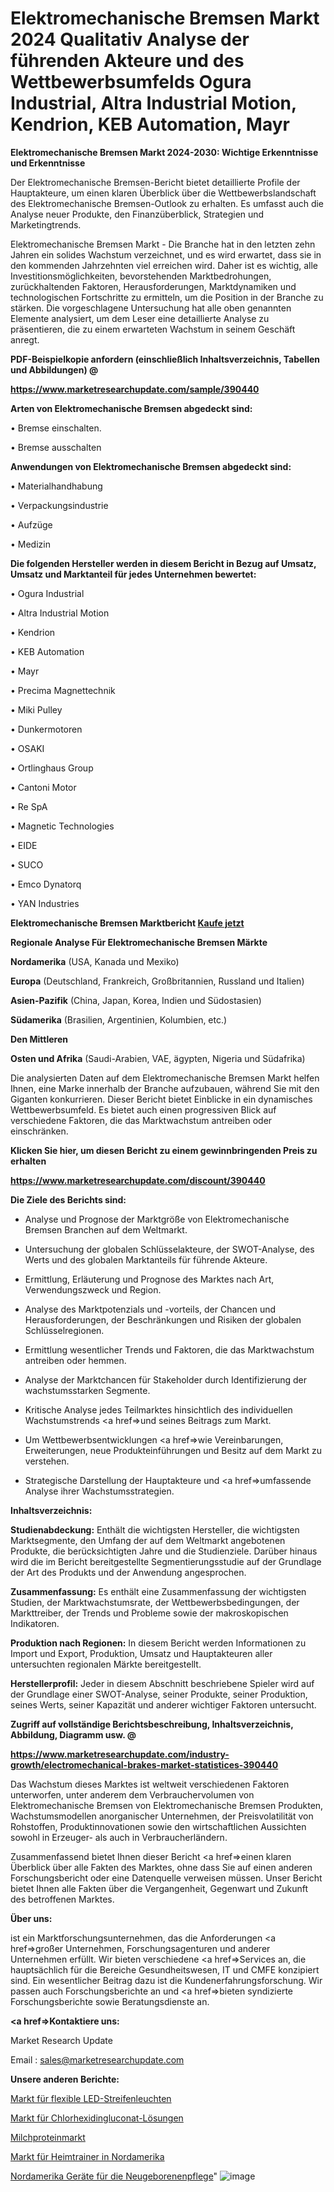 # Elektromechanische Bremsen Markt 2024 Qualitativ Analyse der führenden Akteure und des Wettbewerbsumfelds Ogura Industrial, Altra Industrial Motion, Kendrion, KEB Automation, Mayr

<strong>Elektromechanische Bremsen Markt 2024-2030: Wichtige Erkenntnisse und Erkenntnisse</strong>

Der Elektromechanische Bremsen-Bericht bietet detaillierte Profile der Hauptakteure, um einen klaren Überblick über die Wettbewerbslandschaft des Elektromechanische Bremsen-Outlook zu erhalten. Es umfasst auch die Analyse neuer Produkte, den Finanzüberblick, Strategien und Marketingtrends.

Elektromechanische Bremsen Markt - Die Branche hat in den letzten zehn Jahren ein solides Wachstum verzeichnet, und es wird erwartet, dass sie in den kommenden Jahrzehnten viel erreichen wird. Daher ist es wichtig, alle Investitionsmöglichkeiten, bevorstehenden Marktbedrohungen, zurückhaltenden Faktoren, Herausforderungen, Marktdynamiken und technologischen Fortschritte zu ermitteln, um die Position in der Branche zu stärken. Die vorgeschlagene Untersuchung hat alle oben genannten Elemente analysiert, um dem Leser eine detaillierte Analyse zu präsentieren, die zu einem erwarteten Wachstum in seinem Geschäft anregt.



<strong><b>PDF-Beispielkopie anfordern (einschließlich Inhaltsverzeichnis, Tabellen und Abbildungen) @ </b></strong>

<strong><a href=https://www.marketresearchupdate.com/sample/390440>

<strong>https://www.marketresearchupdate.com/sample/390440</u></a></strong></strong>



<strong>Arten von Elektromechanische Bremsen abgedeckt sind:</strong>

• Bremse einschalten.

• Bremse ausschalten



<strong>Anwendungen von Elektromechanische Bremsen abgedeckt sind:</strong>

• Materialhandhabung

• Verpackungsindustrie

• Aufzüge

• Medizin



<strong>Die folgenden Hersteller werden in diesem Bericht in Bezug auf Umsatz, Umsatz und Marktanteil für jedes Unternehmen bewertet:</strong>

• Ogura Industrial

• Altra Industrial Motion

• Kendrion

• KEB Automation

• Mayr

• Precima Magnettechnik

• Miki Pulley

• Dunkermotoren

• OSAKI

• Ortlinghaus Group

• Cantoni Motor

• Re SpA

• Magnetic Technologies

• EIDE

• SUCO

• Emco Dynatorq

• YAN Industries



<strong>Elektromechanische Bremsen Marktbericht <a href=https://www.marketresearchupdate.com/buynow/390440>Kaufe jetzt</a></strong>



<strong>Regionale Analyse Für Elektromechanische Bremsen Märkte</strong>



<strong>Nordamerika</strong> (USA, Kanada und Mexiko)



<strong>Europa</strong> (Deutschland, Frankreich, Großbritannien, Russland und Italien)



<strong>Asien-Pazifik</strong> (China, Japan, Korea, Indien und Südostasien)



<strong>Südamerika</strong> (Brasilien, Argentinien, Kolumbien, etc.)



<strong>Den Mittleren</strong> 

<strong>Osten und Afrika</strong> (Saudi-Arabien, VAE, ägypten, Nigeria und Südafrika)

Die analysierten Daten auf dem Elektromechanische Bremsen Markt helfen Ihnen, eine Marke innerhalb der Branche aufzubauen, während Sie mit den Giganten konkurrieren. Dieser Bericht bietet Einblicke in ein dynamisches Wettbewerbsumfeld. Es bietet auch einen progressiven Blick auf verschiedene Faktoren, die das Marktwachstum antreiben oder einschränken.



<strong>Klicken Sie hier, um diesen Bericht zu einem gewinnbringenden Preis zu erhalten
</strong>

<strong><a href=https://www.marketresearchupdate.com/discount/390440>https://www.marketresearchupdate.com/discount/390440</b></u></strong></a>



<strong>Die Ziele des Berichts sind:</strong>

- Analyse und Prognose der Marktgröße von Elektromechanische Bremsen Branchen auf dem Weltmarkt.

- Untersuchung der globalen Schlüsselakteure, der SWOT-Analyse, des Werts und des globalen Marktanteils für führende Akteure.

- Ermittlung, Erläuterung und Prognose des Marktes nach Art, Verwendungszweck und Region.

- Analyse des Marktpotenzials und -vorteils, der Chancen und Herausforderungen, der Beschränkungen und Risiken der globalen Schlüsselregionen.

- Ermittlung wesentlicher Trends und Faktoren, die das Marktwachstum antreiben oder hemmen.

- Analyse der Marktchancen für Stakeholder durch Identifizierung der wachstumsstarken Segmente.

- Kritische Analyse jedes Teilmarktes hinsichtlich des individuellen Wachstumstrends <a href=>und</a> seines Beitrags zum Markt.

- Um Wettbewerbsentwicklungen <a href=>wie</a> Vereinbarungen, Erweiterungen, neue Produkteinführungen und Besitz auf dem Markt zu verstehen.

- Strategische Darstellung der Hauptakteure und <a href=>umfas</a>sende Analyse ihrer Wachstumsstrategien.



<strong>Inhaltsverzeichnis:</strong>



<strong>Studienabdeckung:</strong> Enthält die wichtigsten Hersteller, die wichtigsten Marktsegmente, den Umfang der auf dem Weltmarkt angebotenen Produkte, die berücksichtigten Jahre und die Studienziele. Darüber hinaus wird die im Bericht bereitgestellte Segmentierungsstudie auf der Grundlage der Art des Produkts und der Anwendung angesprochen.



<strong>Zusammenfassung:</strong> Es enthält eine Zusammenfassung der wichtigsten Studien, der Marktwachstumsrate, der Wettbewerbsbedingungen, der Markttreiber, der Trends und Probleme sowie der makroskopischen Indikatoren.



<strong>Produktion nach Regionen:</strong> In diesem Bericht werden Informationen zu Import und Export, Produktion, Umsatz und Hauptakteuren aller untersuchten regionalen Märkte bereitgestellt.



<strong>Herstellerprofil:</strong> Jeder in diesem Abschnitt beschriebene Spieler wird auf der Grundlage einer SWOT-Analyse, seiner Produkte, seiner Produktion, seines Werts, seiner Kapazität und anderer wichtiger Faktoren untersucht.



<strong><b>Zugriff auf vollständige Berichtsbeschreibung, Inhaltsverzeichnis, Abbildung, Diagramm usw. @ </b></strong>

<strong><a href=https://www.marketresearchupdate.com/industry-growth/electromechanical-brakes-market-statistices-390440>https://www.marketresearchupdate.com/industry-growth/electromechanical-brakes-market-statistices-390440</a></strong>

Das Wachstum dieses Marktes ist weltweit verschiedenen Faktoren unterworfen, unter anderem dem Verbrauchervolumen von Elektromechanische Bremsen von Elektromechanische Bremsen Produkten, Wachstumsmodellen anorganischer Unternehmen, der Preisvolatilität von Rohstoffen, Produktinnovationen sowie den wirtschaftlichen Aussichten sowohl in Erzeuger- als auch in Verbraucherländern.

Zusammenfassend bietet Ihnen dieser Bericht <a href=>einen</a> klaren Überblick über alle Fakten des Marktes, ohne dass Sie auf einen anderen Forschungsbericht oder eine Datenquelle verweisen müssen. Unser Bericht bietet Ihnen alle Fakten über die Vergangenheit, Gegenwart und Zukunft des betroffenen Marktes.



<strong>Über uns:</strong>

 ist ein Marktforschungsunternehmen, das die Anforderungen <a href=>großer</a> Unternehmen, Forschungsagenturen und anderer Unternehmen erfüllt. Wir bieten verschiedene <a href=>Services</a> an, die hauptsächlich für die Bereiche Gesundheitswesen, IT und CMFE konzipiert sind. Ein wesentlicher Beitrag dazu ist die Kundenerfahrungsforschung. Wir passen auch Forschungsberichte an und <a href=>bieten</a> syndizierte Forschungsberichte sowie Beratungsdienste an.



<strong><a href=>Kontaktiere uns:</a></strong>

Market Research Update

Email : sales@marketresearchupdate.com



<strong>Unsere anderen Berichte:</strong>

<a href=https://www.linkedin.com/pulse/flex-led-strip-lights-market-analysis-understanding>Markt für flexible LED-Streifenleuchten</a>

<a href=https://www.linkedin.com/pulse/chlorhexidine-gluconate-solution-market>Markt für Chlorhexidingluconat-Lösungen</a>

<a href=https://www.linkedin.com/pulse/milk-protein-market-research-report-reveals>Milchproteinmarkt</a>

<a href=https://www.linkedin.com/pulse/north-america-exercise-bikes-market-analysis-outlooks>Markt für Heimtrainer in Nordamerika</a>

<a href=https://www.linkedin.com/pulse/north-america-neonatal-infant-care-equipment>Nordamerika Geräte für die Neugeborenenpflege</a>"
![image](https://github.com/Gayatrikarjule/Market-Analysis-361/assets/97346546/1005ac18-5ab8-4173-8222-51adcaeee444)

